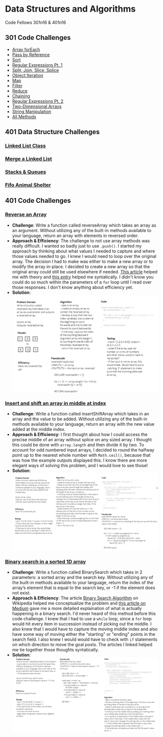 # Data Structures and Algorithms
Code Fellows 301n16 & 401n16

## 301 Code Challenges
- [Array forEach](./code-challenges/for-each/challenges/challenges-01.test.js)
- [Pass by Reference](./code-challenges/value-vs-reference/challenges-02.test.js)
- [Sort](./code-challenges/sort/challenges-03.test.js)
- [Regular Expressions Pt. 1](./code-challenges/regular_expressions_pt1/challenges-04.test.js)
- [Split, Join, Slice, Splice](./code-challenges/split-join-slice-splice/challenges-05.test.js)
- [Object Iteration](./code-challenges/objects/challenges-06.test.js)
- [Map](./code-challenges/map/challenges-07.test.js)
- [Filter](./code-challenges/filter/challenges-08.test.js)
- [Reduce](./code-challenges/reduce/challenges-09.test.js)
- [Chaining](./code-challenges/chaining/challenges-10.test.js)
- [Regular Expressions Pt. 2](./code-challenges/regular_expressions_pt2/challenges-11.test.js)
- [Two-Dimensional Arrays](./code-challenges/two_dimensional_arrays/challenges-12.test.js)
- [String Manipulation](./code-challenges/string_manipulation/challenges-13.test.js)
- [All Methods](./code-challenges/allMethods/challenges-14.test.js)


## 401 Data Structure Challenges
### [Linked List Class](./data-structures/linkedList/README.md)
### [Merge a Linked List](./data-structures/llMerge/README.md)
### [Stacks & Queues](./data-structures/queueWithStacks/README.md)
### [Fifo Animal Shelter](./data-structures/fifoAnimalShelter/README.md)

## 401 Code Challenges

### [Reverse an Array](./challenges/arrayReverse/array-reverse.js)
  - **Challenge**: Write a function called reverseArray which takes an array as an argument. Without utilizing any of the built-in methods available to your language, return an array with elements in reversed order.
  - **Approach & Efficiency**: The challenge to not use array methods was really difficult. I wanted so badly just to use `.push()`. I started my approach by thinking about what values I needed to capture and where those values needed to go. I knew I would need to loop over the original array. The decision I had to make was either to make a new array or to modify the array in-place. I decided to create a new array so that the original array could still be used elsewhere if needed. [This article](https://medium.com/@josephcardillo/how-to-reverse-arrays-in-javascript-without-using-reverse-ae995904efbe) helped me with theory and [this entry](https://stackoverflow.com/questions/50999847/reverse-array-with-for-loops) helped me syntatically. I didn't know you could do so much within the parameters of a `for` loop until I read over those responses. I don't know anything about efficiency yet.
  - **Solution**: ![Reversed Array Whiteboard](assets/whiteboard-reverse-array.PNG)


### [Insert and shift an array in middle at index](./challenges/arrayShift/array-shift.js)
  - **Challenge**: Write a function called insertShiftArray which takes in an array and the value to be added. Without utilizing any of the built-in methods available to your language, return an array with the new value added at the middle index.
  - **Approach & Efficiency**: I first thought about how I could access the precise middle of an array without splice on any sized array. I thought this could be done with `array.length` and then divide it by two. To account for odd numbered input arrays, I decided to round the halfway point up to the nearest whole number with `Math.ceil()`, because that was how the example outputs displayed this. I know there are more elegant ways of solving this problem, and I would love to see those!
  - **Solution**: ![Insert Shift Array Whiteboard](assets/shift-array-whiteboard.PNG)  


### [Binary search in a sorted 1D array](./challenges/arrayBinarySearch/array-binary-search.js)
- **Challenge**: Write a function called BinarySearch which takes in 2 parameters: a sorted array and the search key. Without utilizing any of the built-in methods available to your language, return the index of the array’s element that is equal to the search key, or -1 if the element does not exist.
- **Approach & Efficiency**: The article [Binary Search Algorithm](https://en.wikipedia.org/wiki/Binary_search_algorithm) on Wikipedia helped me conceptualize the problem and [this article on Medium](https://medium.com/@jeffrey.allen.lewis/javascript-algorithms-explained-binary-search-25064b896470) gave me a more detailed explaination of what is actually happening in a binary search. I'd never heard of this method before this code challenge. I knew that I had to use a `while` loop, since a `for` loop would hit every item in succession instead of picking out the middle. I also knew that I would have to capture the moving middle index and also have some way of moving either the "starting" or "ending" points in the search field. I also knew I would would have to check with `if` statements on which direction to move the goal posts. The articles I linked helped me tie together those thoughts syntatically.
- **Solution**: ![Binary Search Whiteboard](assets/binary-search-whiteboard.PNG)
